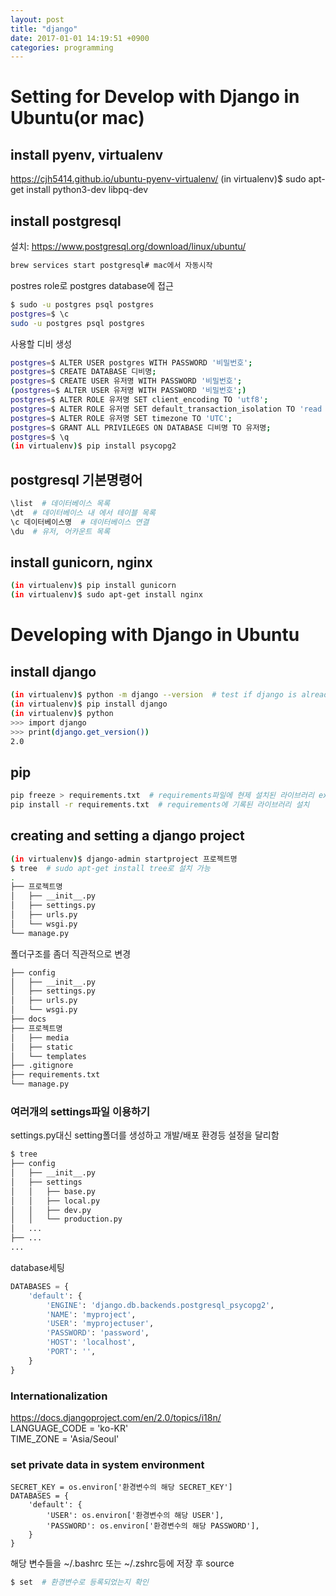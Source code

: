 ```yaml
---
layout: post
title: "django"
date: 2017-01-01 14:19:51 +0900
categories: programming
---
```


# Setting for Develop with Django in Ubuntu(or mac)

## install pyenv, virtualenv
https://cjh5414.github.io/ubuntu-pyenv-virtualenv/
(in virtualenv)$ sudo apt-get install python3-dev libpq-dev

## install postgresql
설치: https://www.postgresql.org/download/linux/ubuntu/
```bash
brew services start postgresql# mac에서 자동시작
```

postres role로 postgres database에 접근
```bash
$ sudo -u postgres psql postgres
postgres=$ \c
sudo -u postgres psql postgres
```
사용할 디비 생성
```bash
postgres=$ ALTER USER postgres WITH PASSWORD '비밀번호';
postgres=$ CREATE DATABASE 디비명;
postgres=$ CREATE USER 유저명 WITH PASSWORD '비밀번호';
(postgres=$ ALTER USER 유저명 WITH PASSWORD '비밀번호';)
postgres=$ ALTER ROLE 유저명 SET client_encoding TO 'utf8';
postgres=$ ALTER ROLE 유저명 SET default_transaction_isolation TO 'read committed';
postgres=$ ALTER ROLE 유저명 SET timezone TO 'UTC';
postgres=$ GRANT ALL PRIVILEGES ON DATABASE 디비명 TO 유저명;
postgres=$ \q
(in virtualenv)$ pip install psycopg2
```

## postgresql 기본명령어
```bash
\list  # 데이터베이스 목록
\dt  # 데이터베이스 내 에서 테이블 목록
\c 데이터베이스명  # 데이터베이스 연결  
\du  # 유저, 어카운트 목록
```


## install gunicorn, nginx
```bash
(in virtualenv)$ pip install gunicorn
(in virtualenv)$ sudo apt-get install nginx
```

# Developing with Django in Ubuntu
## install django
```bash
(in virtualenv)$ python -m django --version  # test if django is already installed
(in virtualenv)$ pip install django
(in virtualenv)$ python
>>> import django
>>> print(django.get_version())
2.0
```

## pip
```bash
pip freeze > requirements.txt  # requirements파일에 현제 설치된 라이브러리 export
pip install -r requirements.txt  # requirements에 기록된 라이브러리 설치
```


## creating and setting a django project
```bash
(in virtualenv)$ django-admin startproject 프로젝트명
$ tree  # sudo apt-get install tree로 설치 가능
.
├── 프로젝트명     
│   ├── __init__.py  
│   ├── settings.py  
│   ├── urls.py      
│   └── wsgi.py      
└── manage.py        
```
폴더구조를 좀더 직관적으로 변경
```bash
├── config
│   ├── __init__.py
│   ├── settings.py  
│   ├── urls.py      
│   └── wsgi.py      
├── docs
├── 프로젝트명
│   ├── media
│   ├── static
│   └── templates      
├── .gitignore
├── requirements.txt
└── manage.py


```
### 여러개의 settings파일 이용하기
settings.py대신 setting폴더를 생성하고 개발/배포 환경등 설정을 달리함
```bash
$ tree
├── config
│   ├── __init__.py  
│   ├── settings
│   │   ├── base.py
│   │   ├── local.py  
│   │   ├── dev.py      
│   │   └── production.py
│   ...
├── ...
...
```

database세팅
```python
DATABASES = {
    'default': {
        'ENGINE': 'django.db.backends.postgresql_psycopg2',
        'NAME': 'myproject',
        'USER': 'myprojectuser',
        'PASSWORD': 'password',
        'HOST': 'localhost',
        'PORT': '',
    }
}
```
### Internationalization
https://docs.djangoproject.com/en/2.0/topics/i18n/  
LANGUAGE_CODE = 'ko-KR'  
TIME_ZONE = 'Asia/Seoul'

### set private data in system environment
```python3
SECRET_KEY = os.environ['환경변수의 해당 SECRET_KEY']
DATABASES = {
    'default': {
        'USER': os.environ['환경변수의 해당 USER'],
        'PASSWORD': os.environ['환경변수의 해당 PASSWORD'],
    }
}
```
해당 변수들을 ~/.bashrc 또는 ~/.zshrc등에 저장 후 source  
```bash
$ set  # 환경변수로 등록되었는지 확인
```
###

